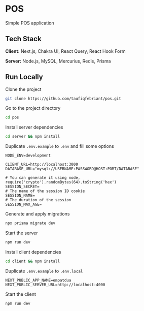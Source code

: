 
# POS

Simple POS application
## Tech Stack

**Client:** Next.js, Chakra UI, React Query, React Hook Form

**Server:** Node.js, MySQL, Mercurius, Redis, Prisma

  
## Run Locally

Clone the project

```bash
git clone https://github.com/taufiqfebriant/pos.git
```

Go to the project directory

```bash
cd pos
```

Install server dependencies

```bash
cd server && npm install
```

Duplicate `.env.example` to `.env` and fill some options

```dosini
NODE_ENV=development

CLIENT_URL=http://localhost:3000
DATABASE_URL="mysql://USERNAME:PASSWORD@HOST:PORT/DATABASE"

# You can generate it using node, require('crypto').randomBytes(64).toString('hex')
SESSION_SECRET=
# The name of the session ID cookie
SESSION_NAME=
# The duration of the session
SESSION_MAX_AGE=
```

Generate and apply migrations

```bash
npx prisma migrate dev
```

Start the server

```bash
npm run dev
```

Install client dependencies

```bash
cd client && npm install
```

Duplicate `.env.example` to `.env.local`

```dosini
NEXT_PUBLIC_APP_NAME=empatdua
NEXT_PUBLIC_SERVER_URL=http://localhost:4000
```

Start the client

```bash
npm run dev
```

  